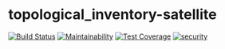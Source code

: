 # topological_inventory-satellite

[![Build Status](https://travis-ci.com/RedHatInsights/topological_inventory-satellite.svg?branch=master)](https://travis-ci.come/RedHatInsights/topological_inventory-satellite)
[![Maintainability](https://api.codeclimate.com/v1/badges/5c84ae84b70c4462638d/maintainability)](https://codeclimate.com/github/RedHatInsights/topological_inventory-satellite/maintainability)
[![Test Coverage](https://api.codeclimate.com/v1/badges/5c84ae84b70c4462638d/test_coverage)](https://codeclimate.com/github/RedHatInsights/topological_inventory-satellite/test_coverage)
[![security](https://hakiri.io/github/RedHatInsights/topological_inventory-satellite/master.svg)](https://hakiri.io/github/RedHatInsights/topological_inventory-satellite/master)
